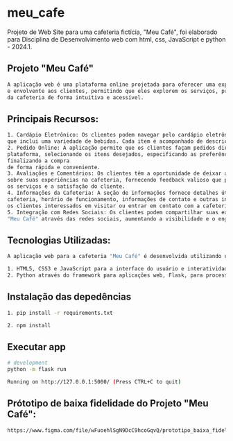 # meu_cafe
Projeto de Web Site para uma cafeteria fictícia, "Meu Café", foi elaborado para Disciplina de Desenvolvimento web com html, css, JavaScript e python - 2024.1.

## Projeto "Meu Café" 

```bash
A aplicação web é uma plataforma online projetada para oferecer uma experiência conveniente 
e envolvente aos clientes, permitindo que eles explorem os serviços, produtos e informações 
da cafeteria de forma intuitiva e acessível.

```

## Principais Recursos:

```bash
1. Cardápio Eletrônico: Os clientes podem navegar pelo cardápio eletrônico completo da cafeteria, 
que inclui uma variedade de bebidas. Cada item é acompanhado de descrições detalhadas e imagens.
2. Pedido Online: A aplicação permite que os clientes façam pedidos diretamente através da 
plataforma, selecionando os itens desejados, especificando as preferências e quantidades, e 
finalizando a compra 
de forma rápida e conveniente.
3. Avaliações e Comentários: Os clientes têm a oportunidade de deixar avaliações e comentários 
sobre suas experiências na cafeteria, fornecendo feedback valioso que pode ser usado para melhorar 
os serviços e a satisfação do cliente.
4. Informações da Cafeteria: A seção de informações fornece detalhes úteis sobre a localização da 
cafeteria, horário de funcionamento, informações de contato e outras informações relevantes para 
os clientes interessados em visitar ou entrar em contato com a cafeteria.
5. Integração com Redes Sociais: Os clientes podem compartilhar suas experiências na cafeteria 
"Meu Café" através das redes sociais, aumentando a visibilidade e o engajamento da marca.

```

## Tecnologias Utilizadas:

```bash
A aplicação web para a cafeteria "Meu Café" é desenvolvida utilizando uma combinação de tecnologias front-end e back-end.

1. HTML5, CSS3 e JavaScript para a interface do usuário e interatividade.
2. Python através do framework para aplicações web, Flask, para processamento de pedidos e interações com o servidor.

```

## Instalação das depedências

```bash
1. pip install -r requirements.txt

2. npm install

```

## Executar app

```bash
# development
python -m flask run

Running on http://127.0.0.1:5000/ (Press CTRL+C to quit)

```

## Prótotipo de baixa fidelidade do Projeto "Meu Café":

```bash
https://www.figma.com/file/wFuoehlSgN9DcC9hcoGqvQ/prototipo_baixa_fidelidade_Meu-Cafe?type=whiteboard&t=5MzYNfVIaKAinT07-6

```
